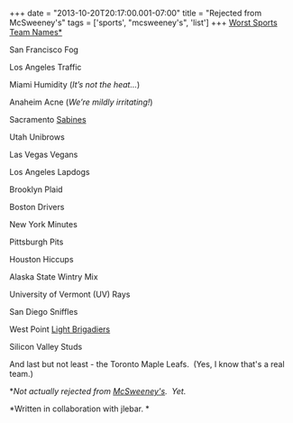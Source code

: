 +++
date = "2013-10-20T20:17:00.001-07:00"
title = "Rejected from McSweeney's"
tags = ['sports', "mcsweeney's", 'list']
+++
<u>Worst Sports Team Names*</u>

San Francisco Fog

Los Angeles Traffic

Miami Humidity (*It’s not the heat…*)

Anaheim Acne (*We’re mildly irritating!*)

Sacramento [Sabines](http://en.wikipedia.org/wiki/Rape_of_the_Sabine_Women)

Utah Unibrows

Las Vegas Vegans

Los Angeles Lapdogs

Brooklyn Plaid

Boston Drivers

New York Minutes

Pittsburgh Pits

Houston Hiccups

Alaska State Wintry Mix

University of Vermont (UV) Rays

San Diego Sniffles

West Point [Light Brigadiers](http://en.wikipedia.org/wiki/Charge_of_the_Light_Brigade)

Silicon Valley Studs

And last but not least - the Toronto Maple Leafs.  (Yes, I know that's a real team.)

**Not actually rejected from [McSweeney's](http://www.mcsweeneys.net/tendency).  Yet.*

*Written in collaboration with jlebar. *
